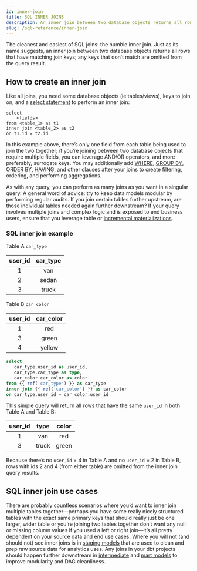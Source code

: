 ```yaml
---
id: inner-join
title: SQL INNER JOINS
description: An inner join between two database objects returns all rows that have matching join keys; any keys that don’t match are omitted from the query result.
slug: /sql-reference/inner-join
---
```


<head>
    <title>Working with inner joins in SQL</title>
</head>

The cleanest and easiest of SQL joins: the humble inner join. Just as its name suggests, an inner join between two database objects returns all rows that have matching join keys; any keys that don’t match are omitted from the query result.

## How to create an inner join

Like all joins, you need some database objects (ie <Term id="table">tables</Term>/<Term id="view">views</Term>), keys to join on, and a [select statement](/sql-reference/select) to perform an inner join:

```
select
    <fields>
from <table_1> as t1
inner join <table_2> as t2
on t1.id = t2.id 
```

In this example above, there’s only one field from each table being used to join the two together; if you’re joining between two database objects that require multiple fields, you can leverage AND/OR operators, and more preferably, <Term id="surrogate-key">surrogate keys</Term>. You may additionally add [WHERE](/sql-reference/where), [GROUP BY](/sql-reference/group-by), [ORDER BY](/sql-reference/order-by), [HAVING](/sql-reference/having), and other clauses after your joins to create filtering, ordering, and performing aggregations.

As with any query, you can perform as many joins as you want in a singular query. A general word of advice: try to keep data models <Term id="dry">modular</Term> by performing regular <Term id="dag" /> audits. If you join certain tables further upstream, are those individual tables needed again further downstream? If your query involves multiple joins and complex logic and is exposed to end business users, ensure that you leverage table or [incremental materializations](https://docs.getdbt.com/docs/build/incremental-models).

### SQL inner join example

Table A `car_type`

| user_id | car_type |
|:---:|:---:|
| 1 | van |
| 2 | sedan |
| 3 | truck |

Table B `car_color`

| user_id | car_color |
|:---:|:---:|
| 1 | red |
| 3 | green |
| 4 | yellow |

```sql
select
   car_type.user_id as user_id,
   car_type.car_type as type,
   car_color.car_color as color
from {{ ref('car_type') }} as car_type
inner join {{ ref('car_color') }} as car_color
on car_type.user_id = car_color.user_id
```

This simple query will return all rows that have the same `user_id` in both Table A and Table B:

| user_id | type | color |
|:---:|:---:|:---:|
| 1 | van | red |
| 3 | truck | green |

Because there’s no `user_id` = 4 in Table A and no `user_id` = 2 in Table B, rows with ids 2 and 4 (from either table) are omitted from the inner join query results.

## SQL inner join use cases

There are probably countless scenarios where you’d want to inner join multiple tables together—perhaps you have some really nicely structured tables with the exact same <Term id="primary-key">primary keys</Term> that should really just be one larger, wider table or you’re joining two tables together don’t want any null or missing column values if you used a left or right join—it’s all pretty dependent on your source data and end use cases. Where you will not (and should not) see inner joins is in [staging models](https://docs.getdbt.com/guides/best-practices/how-we-structure/2-staging) that are used to clean and prep raw source data for analytics uses. Any joins in your dbt projects should happen further downstream in [intermediate](https://docs.getdbt.com/guides/best-practices/how-we-structure/3-intermediate) and [mart models](https://docs.getdbt.com/guides/best-practices/how-we-structure/4-marts) to improve modularity and DAG cleanliness.

